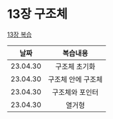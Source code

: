 # 13장 구조체
[13장 복습](https://blog.naver.com/gongb00/223089440202)

|**날짜**|**복습내용**|
|:---:|:---:|
|23.04.30|구조체 초기화|
|23.04.30|구조체 안에 구조체|
|23.04.30|구조체와 포인터|
|23.04.30|열거형|

